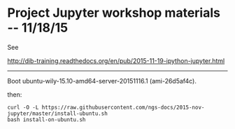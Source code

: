 # Project Jupyter workshop materials -- 11/18/15

See

http://dib-training.readthedocs.org/en/pub/2015-11-19-ipython-jupyter.html

----

Boot ubuntu-wily-15.10-amd64-server-20151116.1 (ami-26d5af4c).

then:

    curl -O -L https://raw.githubusercontent.com/ngs-docs/2015-nov-jupyter/master/install-ubuntu.sh
    bash install-on-ubuntu.sh
